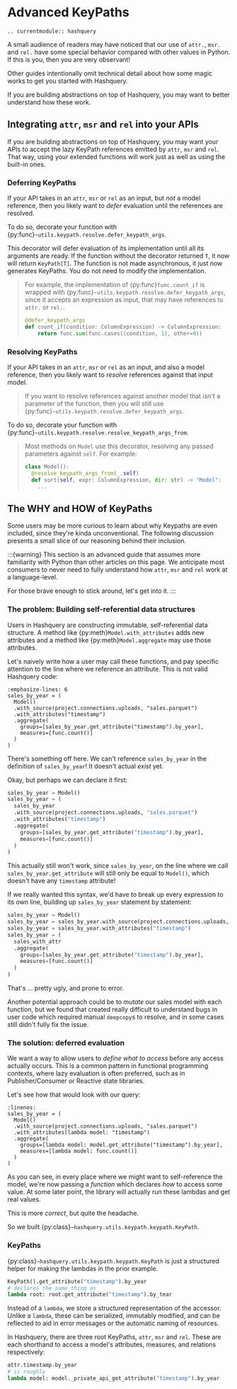 # Advanced KeyPaths

```{eval-rst}
.. currentmodule:: hashquery
```

A small audience of readers may have noticed that our use of `attr.`, `msr.`
and `rel.` have some special behavior compared with other values in Python.
If this is you, then you are very observant!

Other guides intentionally omit technical detail about how some magic
works to get you started with Hashquery.

If you are building abstractions on top of Hashquery, you may want to better
understand how these work.

## Integrating `attr`, `msr` and `rel` into your APIs

If you are building abstractions on top of Hashquery, you may want your
APIs to accept the lazy KeyPath references emitted by `attr`, `msr` and `rel`.
That way, using your extended functions will work just as well as using the
built-in ones.

### Deferring KeyPaths

If your API takes in an `attr`, `msr` or `rel` as an input, but _not_ a model
reference, then you likely want to _defer_ evaluation until the references
are resolved.

To do so, decorate your function with
{py:func}`~utils.keypath.resolve.defer_keypath_args`.

This decorator will defer evaluation of its implementation until all its
arguments are ready. If the function without the decorator returned `T`, it
now will return `KeyPath[T]`. The function is not made asynchronous, it just
now generates KeyPaths. You do not need to modify the implementation.

> For example, the implementation of {py:func}`func.count_if` is wrapped with
> {py:func}`~utils.keypath.resolve.defer_keypath_args`, since it accepts an
> expression as input, that may have references to `attr.` or `rel.`.
>
> ```python
> @defer_keypath_args
> def count_if(condition: ColumnExpression) -> ColumnExpression:
>     return func.sum(func.cases((condition, 1), other=0))
> ```

### Resolving KeyPaths

If your API takes in an `attr`, `msr` or `rel` as an input, and also a model
reference, then you likely want to _resolve_ references against that input model.

> If you want to resolve references against another model that _isn't_ a parameter
> of the function, then you will still use
> {py:func}`~utils.keypath.resolve.defer_keypath_args`.

To do so, decorate your function with
{py:func}`~utils.keypath.resolve.resolve_keypath_args_from`.

> Most methods on `Model` use this decorator, resolving any passed parameters
> against `self`. For example:
>
> ```python
> class Model():
>   @resolve_keypath_args_from(_.self)
>   def sort(self, expr: ColumnExpression, dir: str) -> "Model":
>     ...
> ```

## The WHY and HOW of KeyPaths

Some users may be more curious to learn about why Keypaths are even
included, since they're kinda unconventional. The following discussion
presents a small slice of our reasoning behind their inclusion.

:::{warning}
This section is an advanced guide that assumes more familiarity with Python
than other articles on this page. We anticipate most consumers to never need
to fully understand how `attr`, `msr` and `rel` work at a language-level.

For those brave enough to stick around, let's get into it.
:::

### The problem: Building self-referential data structures

Users in Hashquery are constructing immutable, self-referential data structure.
A method like {py:meth}`Model.with_attributes` adds new attributes
and a method like {py:meth}`Model.aggregate` may use those attributes.

Let's naively write how a user may call these functions, and pay specific
attention to the line where we reference an attribute. This is not valid
Hashquery code:

```{code-block} python
:emphasize-lines: 6
sales_by_year = (
  Model()
  .with_source(project.connections.uploads, "sales.parquet")
  .with_attributes("timestamp")
  .aggregate(
    groups=[sales_by_year.get_attribute("timestamp").by_year],
    measures=[func.count()]
  )
)
```

There's something off here. We can't reference `sales_by_year` in the definition
of `sales_by_year`! It doesn't actual _exist_ yet.

Okay, but perhaps we can declare it first:

```python
sales_by_year = Model()
sales_by_year = (
  sales_by_year
  .with_source(project.connections.uploads, "sales.parquet")
  .with_attributes("timestamp")
  .aggregate(
    groups=[sales_by_year.get_attribute("timestamp").by_year],
    measures=[func.count()]
  )
)
```

This actually still won't work, since `sales_by_year`, on the line where
we call `sales_by_year.get_attribute` will still only be equal to `Model()`,
which doesn't have any `timestamp` attribute!

If we really wanted this syntax, we'd have to break up every expression
to its own line, building up `sales_by_year` statement by statement:

```python
sales_by_year = Model()
sales_by_year = sales_by_year.with_source(project.connections.uploads, "sales.parquet")
sales_by_year = sales_by_year.with_attributes("timestamp")
sales_by_year = (
  sales_with_attr
  .aggregate(
    groups=[sales_by_year.get_attribute("timestamp").by_year],
    measures=[func.count()]
  )
)
```

That's ... pretty ugly, and prone to error.

Another potential approach could be to _mutate_ our sales model with each
function, but we found that created really difficult to understand bugs
in user code which required manual `deepcopy`s to resolve, and in some cases
still didn't fully fix the issue.

### The solution: deferred evaluation

We want a way to allow users to _define what to access_ before any access
actually occurs. This is a common pattern in functional programming contexts,
where lazy evaluation is often preferred, such as in Publisher/Consumer or
Reactive state libraries.

Let's see how that would look with our query:

```{code-block} python
:linenos:
sales_by_year = (
  Model()
  .with_source(project.connections.uploads, "sales.parquet")
  .with_attributes(lambda model: "timestamp")
  .aggregate(
    groups=[lambda model: model.get_attribute("timestamp").by_year],
    measures=[lambda model: func.count()]
  )
)
```

As you can see, in every place where we might want to self-reference the model,
we're now passing a _function_ which declares _how_ to access some value.
At some later point, the library will actually run these lambdas and get
real values.

This is more _correct_, but quite the headache.

So we built {py:class}`~hashquery.utils.keypath.keypath.KeyPath`.

### KeyPaths

{py:class}`~hashquery.utils.keypath.keypath.KeyPath` is just a structured
helper for making the lambdas in the prior example.

```python
KeyPath().get_attribute("timestamp").by_year
# declares the same thing as
lambda root: root.get_attribute("timestamp").by_tear
```

Instead of a `lambda`, we store a structured representation of the accessor.
Unlike a `lambda`, these can be serialized, immutably modified, and can be
reflected to aid in error messages or the automatic naming of resources.

In Hashquery, there are three root KeyPaths, `attr`, `msr` and `rel`.
These are each shorthand to access a model's attributes, measures, and
relations respectively:

```python
attr.timestamp.by_year
# is roughly
lambda model: model._private_api_get_attribute("timestamp").by_year
```
